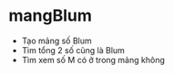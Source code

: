 # mangBlum
 
 - Tạo mảng số Blum  
 - Tìm tổng 2 số cũng là Blum  
 - Tìm xem số M có ở trong mảng không
